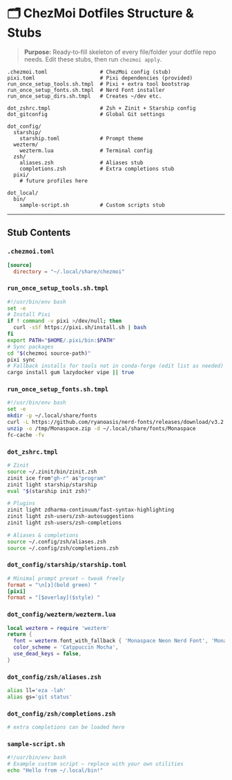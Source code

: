 # 🗂️ ChezMoi Dotfiles Structure & Stubs

> **Purpose:** Ready‑to‑fill skeleton of every file/folder your dotfile repo needs. Edit these stubs, then run `chezmoi apply`.

```
.chezmoi.toml                 # ChezMoi config (stub)
pixi.toml                     # Pixi dependencies (provided)
run_once_setup_tools.sh.tmpl  # Pixi + extra tool bootstrap
run_once_setup_fonts.sh.tmpl  # Nerd Font installer
run_once_setup_dirs.sh.tmpl   # Creates ~/dev etc.

dot_zshrc.tmpl                # Zsh + Zinit + Starship config
dot_gitconfig                 # Global Git settings

dot_config/
  starship/
    starship.toml             # Prompt theme
  wezterm/
    wezterm.lua               # Terminal config
  zsh/
    aliases.zsh               # Aliases stub
    completions.zsh           # Extra completions stub
  pixi/
    # future profiles here

dot_local/
  bin/
    sample-script.sh          # Custom scripts stub
```

---

## Stub Contents

### `.chezmoi.toml`

```toml
[source]
  directory = "~/.local/share/chezmoi"
```

### `run_once_setup_tools.sh.tmpl`

```bash
#!/usr/bin/env bash
set -e
# Install Pixi
if ! command -v pixi >/dev/null; then
  curl -sSf https://pixi.sh/install.sh | bash
fi
export PATH="$HOME/.pixi/bin:$PATH"
# Sync packages
cd "$(chezmoi source-path)"
pixi sync
# Fallback installs for tools not in conda-forge (edit list as needed)
cargo install gum lazydocker vipe || true
```

### `run_once_setup_fonts.sh.tmpl`

```bash
#!/usr/bin/env bash
set -e
mkdir -p ~/.local/share/fonts
curl -L https://github.com/ryanoasis/nerd-fonts/releases/download/v3.2.1/Monaspace.zip -o /tmp/Monaspace.zip
unzip -o /tmp/Monaspace.zip -d ~/.local/share/fonts/Monaspace
fc-cache -fv
```

### `dot_zshrc.tmpl`

```zsh
# Zinit
source ~/.zinit/bin/zinit.zsh
zinit ice from"gh-r" as"program"
zinit light starship/starship
eval "$(starship init zsh)"

# Plugins
zinit light zdharma-continuum/fast-syntax-highlighting
zinit light zsh-users/zsh-autosuggestions
zinit light zsh-users/zsh-completions

# Aliases & completions
source ~/.config/zsh/aliases.zsh
source ~/.config/zsh/completions.zsh
```

### `dot_config/starship/starship.toml`

```toml
# Minimal prompt preset – tweak freely
format = "\n[❯](bold green) "
[pixi]
format = "[$overlay]($style) "
```

### `dot_config/wezterm/wezterm.lua`

```lua
local wezterm = require 'wezterm'
return {
  font = wezterm.font_with_fallback { 'Monaspace Neon Nerd Font', 'Monaspace Radon Nerd Font' },
  color_scheme = 'Catppuccin Mocha',
  use_dead_keys = false,
}
```

### `dot_config/zsh/aliases.zsh`

```zsh
alias ll='eza -lah'
alias gs='git status'
```

### `dot_config/zsh/completions.zsh`

```zsh
# extra completions can be loaded here
```

### `sample-script.sh`

```bash
#!/usr/bin/env bash
# Example custom script – replace with your own utilities
echo "Hello from ~/.local/bin!"
```
